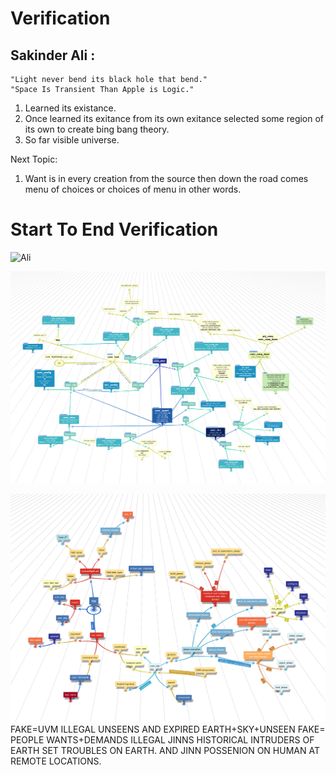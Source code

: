 # Verification

## Sakinder Ali :       
    "Light never bend its black hole that bend."
    "Space Is Transient Than Apple is Logic."

1. Learned its existance.
2. Once learned its exitance from its own exitance selected some region of its own to create bing bang theory.
3. So far visible universe.

Next Topic:
1. Want is in every creation from the source then down the road comes menu of choices or choices of menu in other words.

# Start To End Verification

![Ali](https://github.com/zakinder/Verification/blob/main/Verification.png "Ali")

![Ali](https://github.com/zakinder/Verification/blob/main/rev3.png "Ali")

![Ali](https://github.com/zakinder/Verification/blob/main/uvm_top.png "Ali")
FAKE=UVM
ILLEGAL UNSEENS AND EXPIRED EARTH+SKY+UNSEEN
FAKE= PEOPLE WANTS+DEMANDS
ILLEGAL JINNS
HISTORICAL INTRUDERS OF EARTH SET TROUBLES ON EARTH. AND JINN POSSENION ON HUMAN AT REMOTE LOCATIONS.

